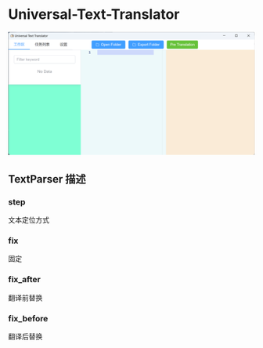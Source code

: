 # Universal-Text-Translator

![](./assets/UTT.png)

## TextParser 描述

### step

文本定位方式

### fix

固定

### fix_after

翻译前替换

### fix_before

翻译后替换